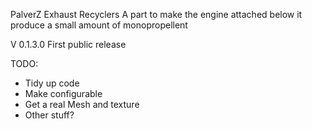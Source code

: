 PalverZ Exhaust Recyclers
A part to make the engine attached below it produce a small amount of monopropellent


V 0.1.3.0
First public release

TODO: 

- Tidy up code
- Make configurable
- Get a real Mesh and texture
- Other stuff?